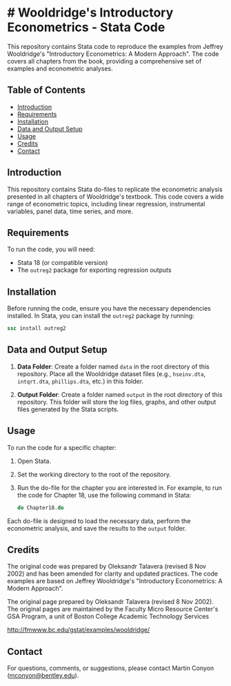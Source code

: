 # # Wooldridge's Introductory Econometrics - Stata Code 

This repository contains Stata code to reproduce the examples from Jeffrey Wooldridge's "Introductory Econometrics: A Modern Approach". The code covers all chapters from the book, providing a comprehensive set of examples and econometric analyses.

## Table of Contents

- [Introduction](#introduction)
- [Requirements](#requirements)
- [Installation](#installation)
- [Data and Output Setup](#data-and-output-setup)
- [Usage](#usage)
- [Credits](#credits)
- [Contact](#contact)

## Introduction

This repository contains Stata do-files to replicate the econometric analysis presented in all chapters of Wooldridge's textbook. This code covers a wide range of econometric topics, including linear regression, instrumental variables, panel data, time series, and more.

## Requirements

To run the code, you will need:

- Stata 18 (or compatible version)
- The `outreg2` package for exporting regression outputs

## Installation

Before running the code, ensure you have the necessary dependencies installed. In Stata, you can install the `outreg2` package by running:

```stata
ssc install outreg2
```

## Data and Output Setup

1. **Data Folder**: Create a folder named `data` in the root directory of this repository. Place all the Wooldridge dataset files (e.g., `hseinv.dta`, `intqrt.dta`, `phillips.dta`, etc.) in this folder.

2. **Output Folder**: Create a folder named `output` in the root directory of this repository. This folder will store the log files, graphs, and other output files generated by the Stata scripts.

## Usage

To run the code for a specific chapter:

1. Open Stata.
2. Set the working directory to the root of the repository.
3. Run the do-file for the chapter you are interested in. For example, to run the code for Chapter 18, use the following command in Stata:

    ```stata
    do Chapter18.do
    ```

Each do-file is designed to load the necessary data, perform the econometric analysis, and save the results to the `output` folder.

## Credits

The original code was prepared by Oleksandr Talavera (revised 8 Nov 2002) and has been amended for clarity and updated practices. The code examples are based on Jeffrey Wooldridge's "Introductory Econometrics: A Modern Approach".

The original page prepared by Oleksandr Talavera (revised 8 Nov 2002). The original pages are maintained by the Faculty Micro Resource Center's GSA Program, a unit of Boston College Academic Technology Services

http://fmwww.bc.edu/gstat/examples/wooldridge/

## Contact

For questions, comments, or suggestions, please contact Martin Conyon (mconyon@bentley.edu).

